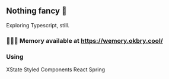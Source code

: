 ## Nothing fancy 🐽

Exploring Typescript, still.

### 🎰🎯🎳 Memory available at https://wemory.okbry.cool/

### Using

XState
Styled Components
React Spring
